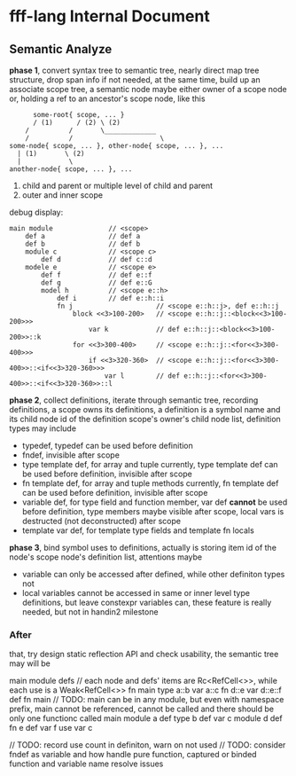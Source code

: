 # fff-lang Internal Document

## Semantic Analyze

**phase 1**, convert syntax tree to semantic tree, nearly direct map tree structure, drop span info if not needed, at the same time, build up an associate scope tree, a semantic node maybe either owner of a scope node or, holding a ref to an ancestor's scope node, like this

          some-root{ scope, ... }
          / (1)      / (2) \ (2)
        /          /       \_____________
        /          /                      \
    some-node{ scope, ... }, other-node{ scope, ... }, ...
      | (1)       \ (2)
      |            \
    another-node{ scope, ... }, ...

1. child and parent or multiple level of child and parent  
2. outer and inner scope

debug display:

```
main module              // <scope>
    def a                // def a
    def b                // def b
    module c             // <scope c>
        def d            // def c::d
    modele e             // <scope e>
        def f            // def e::f
        def g            // def e::G
        model h          // <scope e::h>
            def i        // def e::h::i
            fn j                     // <scope e::h::j>, def e::h::j
                block <<3>100-200>   // <scope e::h::j::<block<<3>100-200>>>
                    var k            // def e::h::j::<block<<3>100-200>>::k
                for <<3>300-400>     // <scope e::h::j::<for<<3>300-400>>>
                    if <<3>320-360>  // <scope e::h::j::<for<<3>300-400>>::<if<<3>320-360>>>
                        var l        // def e::h::j::<for<<3>300-400>>::<if<<3>320-360>>::l   
```

**phase 2**, collect definitions, iterate through semantic tree, recording definitions, a scope owns its definitions, a definition is a symbol name and its child node id of the definition scope's owner's child node list, definition types may include

  - typedef, typedef can be used before definition
  - fndef, invisible after scope
  - type template def, for array and tuple currently, type template def can be used before definition, invisible after scope
  - fn template def, for array and tuple methods currently, fn template def can be used before definition, invisible after scope
  - variable def, for type field and function member, var def **cannot** be used before definition, type members maybe visible after scope, local vars is destructed (not deconstructed) after scope
  - template var def, for template type fields and template fn locals

**phase 3**, bind symbol uses to definitions, actually is storing item id of the node's scope node's definition list, attentions maybe

- variable can only be accessed after defined, while other definiton types not
- local variables cannot be accessed in same or inner level type definitions, but leave constexpr variables can, these feature is really needed, but not in handin2 milestone

### After 
that, try design static reflection API and check usability, the semantic tree may will be

main module
    defs            // each node and defs' items are Rc<RefCell<>>, while each use is a Weak<RefCell<>>
        fn main
        type a::b
        var a::c
        fn d::e
        var d::e::f
    def fn main      // TODO: main can be in any module, but even with namespace prefix, main cannot be referenced, cannot be called and there should be only one functionc called main
    module a
        def type b
        def var c
    module d
        def fn e
            def var f
            use var c

// TODO: record use count in definiton, warn on not used
// TODO: consider fndef as variable and how handle pure function, captured or binded function and variable name resolve issues
